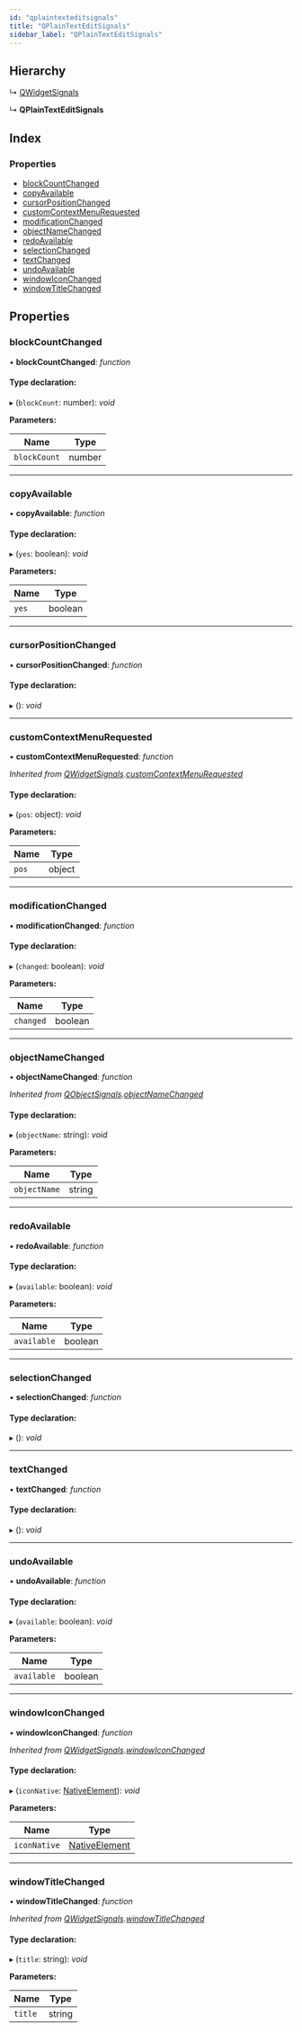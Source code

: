 ```yaml
---
id: "qplaintexteditsignals"
title: "QPlainTextEditSignals"
sidebar_label: "QPlainTextEditSignals"
---
```


## Hierarchy

  ↳ [QWidgetSignals](qwidgetsignals.md)

  ↳ **QPlainTextEditSignals**

## Index

### Properties

* [blockCountChanged](qplaintexteditsignals.md#blockcountchanged)
* [copyAvailable](qplaintexteditsignals.md#copyavailable)
* [cursorPositionChanged](qplaintexteditsignals.md#cursorpositionchanged)
* [customContextMenuRequested](qplaintexteditsignals.md#customcontextmenurequested)
* [modificationChanged](qplaintexteditsignals.md#modificationchanged)
* [objectNameChanged](qplaintexteditsignals.md#objectnamechanged)
* [redoAvailable](qplaintexteditsignals.md#redoavailable)
* [selectionChanged](qplaintexteditsignals.md#selectionchanged)
* [textChanged](qplaintexteditsignals.md#textchanged)
* [undoAvailable](qplaintexteditsignals.md#undoavailable)
* [windowIconChanged](qplaintexteditsignals.md#windowiconchanged)
* [windowTitleChanged](qplaintexteditsignals.md#windowtitlechanged)

## Properties

###  blockCountChanged

• **blockCountChanged**: *function*

#### Type declaration:

▸ (`blockCount`: number): *void*

**Parameters:**

Name | Type |
------ | ------ |
`blockCount` | number |

___

###  copyAvailable

• **copyAvailable**: *function*

#### Type declaration:

▸ (`yes`: boolean): *void*

**Parameters:**

Name | Type |
------ | ------ |
`yes` | boolean |

___

###  cursorPositionChanged

• **cursorPositionChanged**: *function*

#### Type declaration:

▸ (): *void*

___

###  customContextMenuRequested

• **customContextMenuRequested**: *function*

*Inherited from [QWidgetSignals](qwidgetsignals.md).[customContextMenuRequested](qwidgetsignals.md#customcontextmenurequested)*

#### Type declaration:

▸ (`pos`: object): *void*

**Parameters:**

Name | Type |
------ | ------ |
`pos` | object |

___

###  modificationChanged

• **modificationChanged**: *function*

#### Type declaration:

▸ (`changed`: boolean): *void*

**Parameters:**

Name | Type |
------ | ------ |
`changed` | boolean |

___

###  objectNameChanged

• **objectNameChanged**: *function*

*Inherited from [QObjectSignals](qobjectsignals.md).[objectNameChanged](qobjectsignals.md#objectnamechanged)*

#### Type declaration:

▸ (`objectName`: string): *void*

**Parameters:**

Name | Type |
------ | ------ |
`objectName` | string |

___

###  redoAvailable

• **redoAvailable**: *function*

#### Type declaration:

▸ (`available`: boolean): *void*

**Parameters:**

Name | Type |
------ | ------ |
`available` | boolean |

___

###  selectionChanged

• **selectionChanged**: *function*

#### Type declaration:

▸ (): *void*

___

###  textChanged

• **textChanged**: *function*

#### Type declaration:

▸ (): *void*

___

###  undoAvailable

• **undoAvailable**: *function*

#### Type declaration:

▸ (`available`: boolean): *void*

**Parameters:**

Name | Type |
------ | ------ |
`available` | boolean |

___

###  windowIconChanged

• **windowIconChanged**: *function*

*Inherited from [QWidgetSignals](qwidgetsignals.md).[windowIconChanged](qwidgetsignals.md#windowiconchanged)*

#### Type declaration:

▸ (`iconNative`: [NativeElement](../globals.md#nativeelement)): *void*

**Parameters:**

Name | Type |
------ | ------ |
`iconNative` | [NativeElement](../globals.md#nativeelement) |

___

###  windowTitleChanged

• **windowTitleChanged**: *function*

*Inherited from [QWidgetSignals](qwidgetsignals.md).[windowTitleChanged](qwidgetsignals.md#windowtitlechanged)*

#### Type declaration:

▸ (`title`: string): *void*

**Parameters:**

Name | Type |
------ | ------ |
`title` | string |
